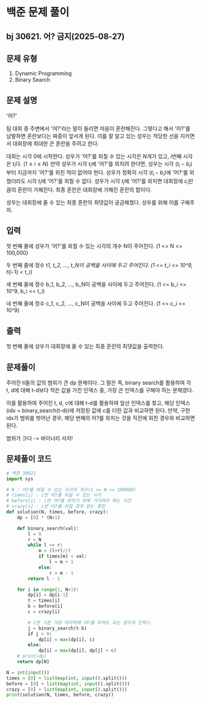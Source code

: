 # 백준 문제 풀이

## bj 30621. 어? 금지(2025-08-27)

## 문제 유형

1. Dynamic Programming
2. Binary Search

## 문제 설명

'어?'

팀 대회 중 주변에서 '어?'라는 말이 들리면 마음이 혼란해진다. 그렇다고 해서 '어?'를 남발하면 혼란보다는 짜증이 앞서게 된다. 이를 잘 알고 있는 성우는 적당한 선을 지키면서 대회장에 최대한 큰 혼란을 주려고 한다.

대회는 시각
$0$에 시작한다.
성우가 '어?'를 외칠 수 있는 시각은
$N$개가 있고,
$i$번째 시각은
$t_i$다.
$(1 \leq i \leq N)$ 
만약 성우가 시각
$t_i$에 '어?'를 외치려 한다면, 성우는 시각
$(t_i - b_i)$부터 지금까지 '어?'를 외친 적이 없어야 한다.
성우가 정확히 시각
$(t_i - b_i)$에 '어?'를 외쳤더라도 시각
$t_i$에 '어?'를 외칠 수 없다.
성우가 시각
$t_i$에 '어?'를 외치면 대회장에
$c_i$만큼의 혼란이 가해진다. 최종 혼란은 대회장에 가해진 혼란의 합이다.

성우는 대회장에 줄 수 있는 최종 혼란의 최댓값이 궁금해졌다. 성우를 위해 이를 구해주자.

## 입력

첫 번째 줄에 성우가 '어?'를 외칠 수 있는 시각의 개수 N이 주어진다. (1 <= N <= 100,000)

두 번째 줄에 정수 t*1, t_2, ..., t_N이 공백을 사이에 두고 주어진다. (1 <= t_i <= 10^9, t*{i-1} < t_i)

세 번째 줄에 정수 b_1, b_2, ..., b_N이 공백을 사이에 두고 주어진다. (1 <= b_i <= 10^9, b_i <= t_i)

네 번째 줄에 정수 c_1, c_2, ..., c_N이 공백을 사이에 두고 주어진다. (1 <= c_i <= 10^9)

## 출력

첫 번째 줄에 성우가 대회장에 줄 수 있는 최종 혼란의 최댓값을 출력한다.

## 문제풀이

주어진 ti들의 값의 범위가 큰 dp 문제이다. 그 말은 즉, binary search를 활용하여 각 t, d에 대해 t-d보다 작은 값을 가진 인덱스 중, 가장 큰 인덱스를 구해야 하는 문제였다.

이를 활용하여 주어진 t, d, c에 대해 t-d를 활용하여 앞선 인덱스를 찾고, 해당 인덱스(idx = binary_search(t-d))에 저장된 값에 c를 더한 값과 비교하면 된다. 만약, 구한 idx가 범위를 벗어난 경우, 해당 번째의 어?를 외치는 것을 직전에 외친 경우와 비교하면 된다.

범위가 크다 -> 바이너리 서치!

## 문제풀이 코드

```python
# 백준 30621
import sys

# N : 어?를 외칠 수 있는 시각의 개수(1 <= N <= 100000)
# times[i] : i번 어?를 외칠 수 있는 시각
# before[i] : i번 어?를 외치기 위해 기다려야 하는 시간
# crazy[i] : i번 어?를 외칠 경우 얻는 혼란
def solution(N, times, before, crazy):
    dp = [0] * (N+1)

    def binary_search(val):
        l = 0
        r = N
        while l <= r:
            m = (l+r)//2
            if times[m] < val:
                l = m + 1
            else:
                r = m - 1
        return l - 1

    for i in range(1, N+1):
        dp[i] = dp[i-1]
        t = times[i]
        b = before[i]
        c = crazy[i]

        # i번 기준 가장 마지막에 어?를 외쳐도 되는 경우의 인덱스
        j = binary_search(t-b)
        if j < 0:
            dp[i] = max(dp[i], c)
        else:
            dp[i] = max(dp[i], dp[j] + c)
    # print(dp)
    return dp[N]

N = int(input())
times = [0] + list(map(int, input().split()))
before = [0] + list(map(int, input().split()))
crazy = [0] + list(map(int, input().split()))
print(solution(N, times, before, crazy))
```

```java


```
